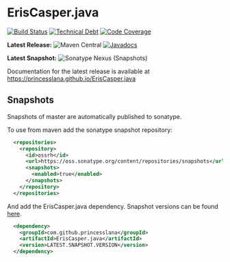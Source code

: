 # ErisCasper.java

[![Build Status](https://travis-ci.org/princesslana/ErisCasper.java.svg?branch=master)](https://travis-ci.org/princesslana/ErisCasper.java)
[![Technical Debt](https://sonarcloud.io/api/project_badges/measure?project=com.github.princesslana%3AErisCasper.java&metric=sqale_index)](https://sonarcloud.io/dashboard?id=com.github.princesslana%3AErisCasper.java)
[![Code Coverage](https://sonarcloud.io/api/project_badges/measure?project=com.github.princesslana%3AErisCasper.java&metric=coverage)](https://sonarcloud.io/dashboard?id=com.github.princesslana%3AErisCasper.java)

**Latest Release:** 
![Maven Central](https://img.shields.io/maven-central/v/com.github.princesslana/ErisCasper.java.svg)
[![Javadocs](http://javadoc.io/badge/com.github.princesslana/ErisCasper.java.svg)](http://javadoc.io/doc/com.github.princesslana/ErisCasper.java)

**Latest Snapshot:** ![Sonatype Nexus (Snapshots)](https://img.shields.io/nexus/s/https/oss.sonatype.org/com.github.princesslana/ErisCasper.java.svg)

Documentation for the latest release is available at https://princesslana.github.io/ErisCasper.java

## Snapshots

Snapshots of master are automatically published to sonatype.

To use from maven add the sonatype snapshot repository:

```xml
  <repositories>
    <repository>
      <id>ossrh</id>
      <url>https://oss.sonatype.org/content/repositories/snapshots</url>
      <snapshots>
        <enabled>true</enabled>
      </snapshots>
    </repository>
  </repositories>
```

And add the ErisCasper.java dependency.
Snapshot versions can be found [here](https://oss.sonatype.org/#nexus-search;quick~ErisCasper.java).

```xml
  <dependency>
    <groupId>com.github.princesslana</groupId>
    <artifactId>ErisCasper.java</artifactId>
    <version>LATEST.SNAPSHOT.VERSION</version>
  </dependency>
```
